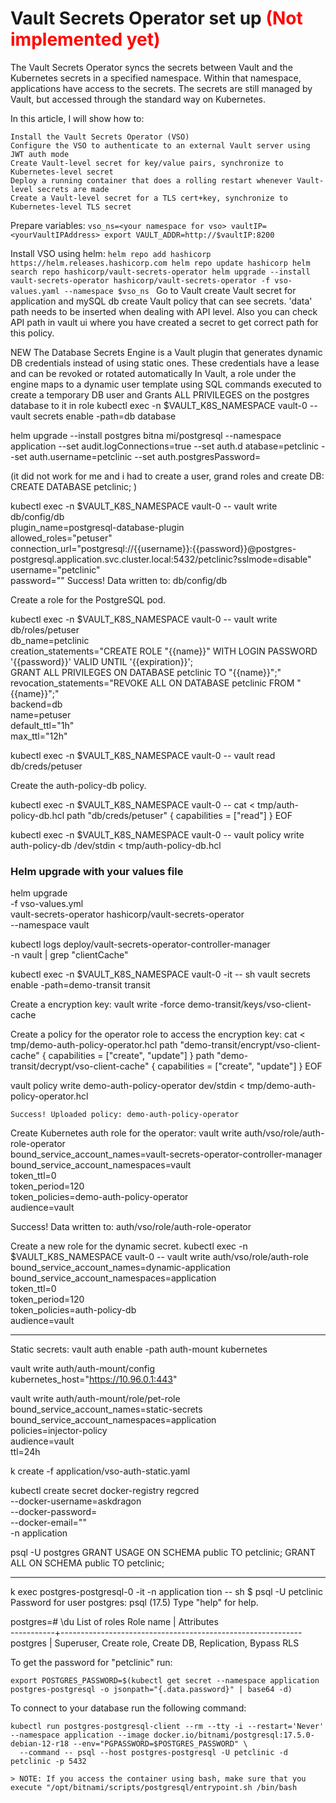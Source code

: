 #  Vault Secrets Operator set up <span style="color: red;">(Not implemented yet)</span>

The Vault Secrets Operator syncs the secrets between Vault and the Kubernetes secrets in a specified namespace. Within that namespace, applications have access to the secrets. The secrets are still managed by Vault, but accessed through the standard way on Kubernetes. 

In this article, I will show how to:

    Install the Vault Secrets Operator (VSO)
    Configure the VSO to authenticate to an external Vault server using JWT auth mode
    Create Vault-level secret for key/value pairs, synchronize to Kubernetes-level secret
    Deploy a running container that does a rolling restart whenever Vault-level secrets are made
    Create a Vault-level secret for a TLS cert+key, synchronize to Kubernetes-level TLS secret

Prepare variables:
    ```vso_ns=<your namespace for vso>
    vaultIP=<yourVaultIPAddress>
    export VAULT_ADDR=http://$vaultIP:8200```

Install VSO using helm:
    ```
    helm repo add hashicorp https://helm.releases.hashicorp.com
    helm repo update hashicorp
    helm search repo hashicorp/vault-secrets-operator
    helm upgrade --install vault-secrets-operator hashicorp/vault-secrets-operator -f vso-values.yaml --namespace $vso_ns 
    ```
Go to Vault
create Vault secret for application and mySQL db
create Vault policy that can see secrets. 'data' path needs to be inserted when dealing with API level. Also you can check API path in vault ui where you have created a secret to get correct path for this policy. 


NEW 
The Database Secrets Engine is a Vault plugin that generates dynamic DB credentials instead of using static ones. These credentials have a lease and can be revoked or rotated automatically
In Vault, a role under the engine maps to a dynamic user template using SQL commands executed to create a temporary DB user and Grants ALL PRIVILEGES on the postgres database to it in role
kubectl exec -n $VAULT_K8S_NAMESPACE vault-0 -- vault secrets enable -path=db database

helm upgrade --install postgres bitna
mi/postgresql --namespace application --set audit.logConnections=true  --set auth.d
atabase=petclinic --set auth.username=petclinic --set auth.postgresPassword=<your password>

(it did not work for me and i had to create a user, grand roles and create DB:
CREATE DATABASE petclinic;
)


kubectl exec -n $VAULT_K8S_NAMESPACE vault-0 -- vault write db/config/db \
   plugin_name=postgresql-database-plugin \
   allowed_roles="petuser" \
   connection_url="postgresql://{{username}}:{{password}}@postgres-postgresql.application.svc.cluster.local:5432/petclinic?sslmode=disable" \
   username="petclinic" \
   password="<your password>" 
Success! Data written to: db/config/db

Create a role for the PostgreSQL pod.

kubectl exec -n $VAULT_K8S_NAMESPACE vault-0 -- vault write db/roles/petuser \
   db_name=petclinic \
   creation_statements="CREATE ROLE \"{{name}}\" WITH LOGIN PASSWORD '{{password}}' VALID UNTIL '{{expiration}}'; \
      GRANT ALL PRIVILEGES ON DATABASE petclinic TO \"{{name}}\";" \
   revocation_statements="REVOKE ALL ON DATABASE petclinic FROM  \"{{name}}\";" \
   backend=db \
   name=petuser \
   default_ttl="1h" \
   max_ttl="12h"

kubectl exec -n $VAULT_K8S_NAMESPACE vault-0 -- vault read db/creds/petuser

Create the auth-policy-db policy.

kubectl exec -n $VAULT_K8S_NAMESPACE vault-0 -- cat <<EOF > tmp/auth-policy-db.hcl
path "db/creds/petuser" {
   capabilities = ["read"]
}
EOF

kubectl exec -n $VAULT_K8S_NAMESPACE vault-0 -- vault policy write auth-policy-db /dev/stdin < tmp/auth-policy-db.hcl

### Helm upgrade with your values file
helm upgrade \
  -f vso-values.yml \
  vault-secrets-operator hashicorp/vault-secrets-operator \
  --namespace vault

kubectl logs deploy/vault-secrets-operator-controller-manager \
  -n vault | grep "clientCache"

kubectl exec -n $VAULT_K8S_NAMESPACE vault-0 -it -- sh
vault secrets enable -path=demo-transit transit

Create a encryption key:
vault write -force demo-transit/keys/vso-client-cache

Create a policy for the operator role to access the encryption key:
cat <<EOF > tmp/demo-auth-policy-operator.hcl
path "demo-transit/encrypt/vso-client-cache" {
   capabilities = ["create", "update"]
}
path "demo-transit/decrypt/vso-client-cache" {
   capabilities = ["create", "update"]
}
EOF

vault policy write demo-auth-policy-operator dev/stdin < tmp/demo-auth-policy-operator.hcl

    Success! Uploaded policy: demo-auth-policy-operator

Create Kubernetes auth role for the operator: 
vault write auth/vso/role/auth-role-operator \
   bound_service_account_names=vault-secrets-operator-controller-manager \
   bound_service_account_namespaces=vault\
   token_ttl=0 \
   token_period=120 \
   token_policies=demo-auth-policy-operator \
   audience=vault

   Success! Data written to: auth/vso/role/auth-role-operator

Create a new role for the dynamic secret.
kubectl exec -n $VAULT_K8S_NAMESPACE vault-0 -- vault write auth/vso/role/auth-role \
   bound_service_account_names=dynamic-application \
   bound_service_account_namespaces=application \
   token_ttl=0 \
   token_period=120 \
   token_policies=auth-policy-db \
   audience=vault

------------------
Static secrets:
vault auth enable -path auth-mount kubernetes

vault write auth/auth-mount/config \
   kubernetes_host="https://10.96.0.1:443"

vault write auth/auth-mount/role/pet-role \
   bound_service_account_names=static-secrets \
   bound_service_account_namespaces=application \
   policies=injector-policy \
   audience=vault \
   ttl=24h

k create -f application/vso-auth-static.yaml

kubectl create secret docker-registry regcred \
  --docker-username=askdragon \
  --docker-password=<your pass> \
  --docker-email="<your email>" \
  -n application

psql -U postgres
  GRANT USAGE ON SCHEMA public TO petclinic;
GRANT ALL ON SCHEMA public TO petclinic;

-----------------------------
k exec postgres-postgresql-0 -it -n application
tion -- sh
$ psql -U petclinic
Password for user postgres: 
psql (17.5)
Type "help" for help.

postgres=# \du
                             List of roles
 Role name |                         Attributes                         
-----------+------------------------------------------------------------
 postgres  | Superuser, Create role, Create DB, Replication, Bypass RLS

 To get the password for "petclinic" run:

    export POSTGRES_PASSWORD=$(kubectl get secret --namespace application postgres-postgresql -o jsonpath="{.data.password}" | base64 -d)

To connect to your database run the following command:

    kubectl run postgres-postgresql-client --rm --tty -i --restart='Never' --namespace application --image docker.io/bitnami/postgresql:17.5.0-debian-12-r18 --env="PGPASSWORD=$POSTGRES_PASSWORD" \
      --command -- psql --host postgres-postgresql -U petclinic -d petclinic -p 5432

    > NOTE: If you access the container using bash, make sure that you execute "/opt/bitnami/scripts/postgresql/entrypoint.sh /bin/bash
